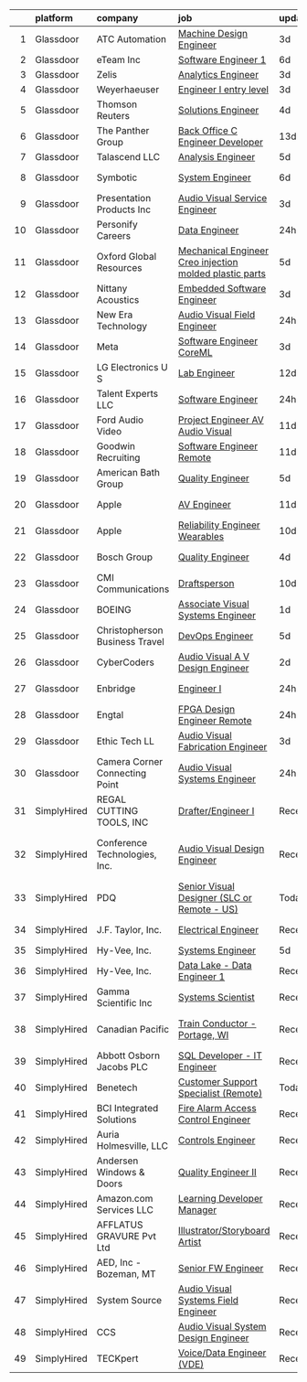 

|    | platform    | company                          | job                                                                                                                                                                                                                                                                                                                                                                                                                                                                                                                                                                                                                                                                                                                                                                                                                                                                                                                                                                                                                                                                                                                                                                                                                                                                                                                                                                                                                                | update_time   | location                    |
|---:|:------------|:---------------------------------|:-----------------------------------------------------------------------------------------------------------------------------------------------------------------------------------------------------------------------------------------------------------------------------------------------------------------------------------------------------------------------------------------------------------------------------------------------------------------------------------------------------------------------------------------------------------------------------------------------------------------------------------------------------------------------------------------------------------------------------------------------------------------------------------------------------------------------------------------------------------------------------------------------------------------------------------------------------------------------------------------------------------------------------------------------------------------------------------------------------------------------------------------------------------------------------------------------------------------------------------------------------------------------------------------------------------------------------------------------------------------------------------------------------------------------------------|:--------------|:----------------------------|
|  1 | Glassdoor   | ATC Automation                   | [Machine Design Engineer](https://www.glassdoor.com/partner/jobListing.htm?pos=108&ao=1110586&s=58&guid=000001825d589ca38667bca95e37a41c&src=GD_JOB_AD&t=SR&vt=w&ea=1&cs=1_32711b7c&cb=1659423465289&jobListingId=1008038413869&cpc=9C938E8DE9AD6C02&jrtk=3-0-1g9elh7bokf0v801-1g9elh7c8jcar800-acea95750f0bcd80--6NYlbfkN0AxTW2I5hFMRs1ppfVaotPbiDcG--VYf6eQeyz1cvYZmvU7ipRBcyqBpcC9rIByUrQ1ZU3FBxa74NBnDeqNgrnhHjqTlbOWnnQhnOxFWK1mlABdtxbcxd1x-rU-B4U-OmAuN_3oSF9ciNM3Opuzid3uiC4b-iP3i7vywiAYvXJpV9z1uhnXVzXLqFzVqWdAUAN-Z_DLDA7AO-02KHP_Wx3jp65ffLFcM8EMlAx7Vmr14Q0BnRrQocT4uvExo_us_H3cJTYZUQJhphUSF4hTaKoOai3XJ5VGKKRos2EMg_Owxxhs48fXvQWHr60vmKC--TWRX4-0sRo8aFTIyrbPd9Hz7M7i4rEN9cOZmJcXvD3EP1aJz_TzNolMSw_cGdC_koMAxlQjndWMg3bFlkdjEfIAFcTemyJJWkahAM8dWz73f_7uAsuPTvxmZ4yVtgDbJdm-wCKEUkjGiixDiZM7QeQGM3IYe6iEF6Js1dEozENM7thUseRT3ONUxCPSu6Z6lDCjbL-sRBJIgg%3D%3D)                                                                                                                                                                                                                                                                                                                                                                                                                                                                                                                                                     | 3d            | Cookeville, TN              |
|  2 | Glassdoor   | eTeam Inc                        | [Software Engineer 1](https://www.glassdoor.com/partner/jobListing.htm?pos=124&ao=1110586&s=58&guid=000001825d589ca38667bca95e37a41c&src=GD_JOB_AD&t=SR&vt=w&ea=1&cs=1_4e121a26&cb=1659423465291&jobListingId=1008031237786&cpc=9908D8D4413DBB8A&jrtk=3-0-1g9elh7bokf0v801-1g9elh7c8jcar800-8df2596233d6beca--6NYlbfkN0BrebvuryEatuNHUHZCAQUz0OnV0ltSPb-mADEOcHGVot9rTrxxekT_0oFh76gfC5l4sulY_Ak1YUyXHSVnAwlLGL5Z9caKpFmweudm2aPq2pZo382RGC5v2xkZV4BoMFwUwgnFrZwdzA8-gBHEzDoVOfYme13_jLsa9zdripC3gyHftRIEqbAUTBFN0GfQbk4TKxewO7DOhyQqoSuNQFASSbFeToSM4Ie7KovsQjHshoAVr8dbjolKh4HE65Cf26vYjhd1JVhi5eKib_zQJJ-nszGHXeBEo28fSqynA2WO269I0_JrEfdozDfLzEIJYLxGI4Yf7WkDzPoLxvvAQeA5UrdktPbAu-ukJom-1SK2h2xGXi6IV6Paidqv341vqRHqX3V0lv3z37HFrr-Z62aktYSNZMN46JRv1riD2VJEwswstwbRbP6whmYxZHyitvKxzidYlC-l0bF-D9dLvwga3rZvWhhfByZWoWaYed8cJ9_YqkHkp54lq6nJoNicWNQ%3D)                                                                                                                                                                                                                                                                                                                                                                                                                                                                                                                                                                       | 6d            | Remote                      |
|  3 | Glassdoor   | Zelis                            | [Analytics Engineer](https://www.glassdoor.com/partner/jobListing.htm?pos=118&ao=1110586&s=58&guid=000001825d589ca38667bca95e37a41c&src=GD_JOB_AD&t=SR&vt=w&ea=1&cs=1_d8bfe012&cb=1659423465290&jobListingId=1008038358228&cpc=9DC6E4D8324653EE&jrtk=3-0-1g9elh7bokf0v801-1g9elh7c8jcar800-8e0a5fe28868b4ee--6NYlbfkN0CMjQd6K-mJQmnXP0NIaacqgU_ZnGMdJ3ZujbgiYs9cqSu2zDF0ee8fmFhqxjq2iY3vnVzd-YujZ8c3exx1kslEDBRNTb87484hJS1V_k1L4Qsat2ED67IGfFJOpVdJGeDcYafe5Q58Vzi8qrp-tMsYumWUryjguX_K-2b96-AgndSYwmvRjSgFASIZgp2AH0Q6KInlWrIXd7yDfUHV07KY-m1N334ZaRsO3cJsFvNMGALLKf90y3F8FkLRZ1hQ_bMR0dYT5oGmowEk7louBo-bb6Fj2Vzw-detrcIbH8W2fRC4RJILxLSLvpNAjF6HjtLM7091DDmubxpJflE5vZpkkzMRgnzEj6sCZ5ETICSTFhetukFBFL7dbjnAW-fVGwqqIxqomKM-JRCBZUu4higIRCf0UF-VdnKucAYAmoWgJXvlhaF84KAvXicrXZlEqOzVE5DrD--hT0ETw-28mhOy1Y8D7Y9WdcpZ6ADSKL2Oq1YXEA99kDP7Q80CoNmRcVs%3D)                                                                                                                                                                                                                                                                                                                                                                                                                                                                                                                                                                        | 3d            | Remote                      |
|  4 | Glassdoor   | Weyerhaeuser                     | [Engineer I  entry level](https://www.glassdoor.com/partner/jobListing.htm?pos=116&ao=1110586&s=58&guid=000001825d589ca38667bca95e37a41c&src=GD_JOB_AD&t=SR&vt=w&cs=1_0aae15ce&cb=1659423465290&jobListingId=1008038356340&cpc=5EFBB0462F9C6B7A&jrtk=3-0-1g9elh7bokf0v801-1g9elh7c8jcar800-b1f824f4172622c5--6NYlbfkN0C_2mlMQ7nWIya_Xy3pEikCToxh9h5VqQh2F6147XJSPS9-xOWwpapyjYJ3rOE4-Iz4eeeEgjS-960BoCyBRORi4Nl_g6hQC-7JswXNjmSnh9YJ_FNbFbIqlDPw0llaNvii93Kvo41Xr6aJURzR2r0kXTdNIZZ0Q3gN7tNgyQCEDUYcWZbht3ppnQr096oh2iF_nY-2wBCZS8DdrJv3BHvoUkrbav4bw7Of2_PGkcaP-l1Dm5FNif3cChZR7J4KLpnHqQXuQBYP7XiS3FdV-h8J6ONMQ_DTiHZvrlqP0p5N2hlN5_rau0_3OiS6yoacYRGTM2NgmkETCBFRjnnBxxhc4_oif5qxvoHSsY5CiWKEbHxsEBJjCHW93YKlK1oBD_IC1WfQAgq9ZQMZfH3EnJT9MnGHoeMxIUVHOPi9i6FOpERrRd4Q23LwpiQc_wMsKxwwRM5LIbPKljIkRt0CTzOu7kqu35Mkw60IxikUWRbUHz6RTOJDSL-nwZAaXym3MCk%3D)                                                                                                                                                                                                                                                                                                                                                                                                                                                                                                                                                                        | 3d            | Dierks, AR                  |
|  5 | Glassdoor   | Thomson Reuters                  | [Solutions Engineer](https://www.glassdoor.com/partner/jobListing.htm?pos=119&ao=1110586&s=58&guid=000001825d589ca38667bca95e37a41c&src=GD_JOB_AD&t=SR&vt=w&cs=1_609022a2&cb=1659423465290&jobListingId=1008035306977&cpc=8795CF9063CD573D&jrtk=3-0-1g9elh7bokf0v801-1g9elh7c8jcar800-b7cecd88536ef67b--6NYlbfkN0CjNG0qDFC9vBxfUJnRpXh8fasJ_-3AjV6caG0C4DoAxAHUoOIq08mxKeEBbR550SqaoT78rmCf7wcZ47xlXp8VkSAeCt4Auqr3wD3tCle5a8nC5y0iYMCjQKlTFPXqq0w5_ImvcB_MsztwLcPUnrb73sAelluixfGMOOG7kv9sA2AFig6EIl2-8fWyyonnl8ocsSg2ESi9Iii0HbVIKTylwQ_4JGKEpQnH5pznjlaRDyTChkbVcE3OJrObuyuwfOwHibF01n_KhYjQDFICcCqJpV5nDfQsRFFB6f54ZlN8yjOKtNzgXq1mkfSB5Y0yyd50_KiyzT3QbNrSw1mPIsdOsn9oO_LDMRKu6f4vViQDHb9z8RuxODxHzIn7fD7MHbcjHg_G2DJ_lZqv1ppJteVYIPLneAnpNx-70OT4M6Qm9-x84AdEMyyLIM9wRMdIT54DBA0HmrJuVLywX1-vp60GZ7Zv9pkfQeyit3spJHKL0GidEIrId8VOw4Sg9LTZrVSG7R-t7G4Gi-_UNKxdUQW-Wksrtizrw4KsxvnorHCAujy1zuYWk8OPP1AN-uC91DRdQAVqbfVPdQe919kEC3IR4nFaU_SBIma0ZC3YA9mDktT6AtQc_mG7Zd4mrMM49tZ5gNIDKq7x-_wPbhbvAVAFY9GjATKrJfElXwn9PsRFHKZ5-iG5YDkrCZ1bwEiLkrscF3DgiIoOMipfTDsP2XAjlVKw_u6gEW-bvqJLHfo_epc9-miS2xtpCCoFk3EznLuH7YOJvwnOeZGv0b6jTnN4tuNxf3ndbVWV2XyD1gNWHKJOEc2LR4KW5st9AB6CDctBNdA_dUj95DzUd9b_PnOUzBp0kMYb1LInBfsuTF1qJk_NAV7dHo4VLbqoeIQHgJd__NHhrxSowUstPycWYzmc9CHV2XbA1feL3A5wCcan1EwvVADZdSVSzUYnBl1ZHK1R9uLL4qeYn-OTOe2GkY8TXubKzdNTTPVUS2N89IYsCfAduavvdlIHbTL7DZisxke3Ole9B1AjUKg99iwySzZHZU9x16E4JPY%3D)             | 4d            | Ann Arbor, MI               |
|  6 | Glassdoor   | The Panther Group                | [Back Office C  Engineer Developer](https://www.glassdoor.com/partner/jobListing.htm?pos=126&ao=1110586&s=58&guid=000001825d589ca38667bca95e37a41c&src=GD_JOB_AD&t=SR&vt=w&ea=1&cs=1_4ec4ceb1&cb=1659423465291&jobListingId=1008015090321&cpc=7F6F94E2229B3AB5&jrtk=3-0-1g9elh7bokf0v801-1g9elh7c8jcar800-75dca7eecef37932--6NYlbfkN0CNPMheye81CzYnvunZY7yovNfSZKsgaMjzK-BTgXufI2fDZqb14OtID8EITmQy8dP3HOEULJy63LCJEYLcPbi4Ere_BR26pCPfjKklFrvnewIiik7y_npH6Z7Ui6IjV6lUQF0UnSAY97eTNp--Kc5FlMy9ZRCWD3Cv2R5e4pCLOLQkQpCxWJfYPV-pvotqoiVzs30_1JzxGd46vriWqFQwxpJCRWrdDOsZqeZA8OO2G8WQFzOYyTDmsX-I9uzHsczDIAD7tsvmMKJXRBYhcJI405Fe_czSOqvReDxslPioX6YI2OJeUV5kZDg54MsoBSww1eHtFIETIRMQTR2aEEh35zhOTjbEu7deohO5G8hwAlEIMVTuG-GbjvnsdBjRgdI5VihIkDgXlihXFAhgmVVCbBR4KwDLERj0D7w5ks704HUzYXrDtFajzWfW9EnmI7opJD36qwAAWbYQ-os9kkldCe0u8FEnoeCq2AAm8P7yitdkYmWMnVkIfU1B9rwQa1QIK3FISKBDblnME8jbzKX-)                                                                                                                                                                                                                                                                                                                                                                                                                                                                                                                                       | 13d           | Florham Park, NJ            |
|  7 | Glassdoor   | Talascend LLC                    | [Analysis Engineer](https://www.glassdoor.com/partner/jobListing.htm?pos=127&ao=1110586&s=58&guid=000001825d589ca38667bca95e37a41c&src=GD_JOB_AD&t=SR&vt=w&cs=1_5f3922f9&cb=1659423465291&jobListingId=1008032857164&cpc=BAEB662971763A76&jrtk=3-0-1g9elh7bokf0v801-1g9elh7c8jcar800-972789585ca36e32--6NYlbfkN0A-3IYaeEhfDCYezwuNiSoEZhCKQ47a3B5wpd5gd9dwuflAjOs3iev0mYUVRxAkCL12rMOEQh6jpdcut1s1E0xc7O9lRfsGrsMX2tccDdd2Rk_ke_w5F8z06pOwKu_cE2_9AWzBGE2-BeNnYMnuXBFS-tTfzfePFxVPNwur0CO6KLnTKcC3auYvF13xzAG_1jftKdBM1NHawB8bKjQ2OnENo5J5ICTl8009SFPz3wBuO4r8uQQkoPfePRICDbhvOlx-TpAbtgeaeShR1gnCMxPNkYk6e3cSpk31pzhUeITbw98oDFvwnwjZCkM1XuNLFrPapKbElH1O94TYLyorBjruQSkD_t_92t_57jS11luCSF3gA5WcsvdGSOxqAZNUHrxVplihXNa4RZRWuLl6ZdEMFKYkkaWHXgYeM-lv5FFvoiGzTtDkIUgVbh4ZvWASqbujRpQbz9NHLg9OLfomi6eKCxBdHfKzZslA2IA5gC9No5TFSZaWjpodC0Kant2gKGgS6OCri9uESPuhcsQfGkQarL4X7M9n777TBQZJWI5bt0jo0y_fb22kR3BC4p9k-j0rkvOMIx_8NsPFWsc_fPthk9Ux9XTmieHshFxrWgLS3EnQMa4xjq82)                                                                                                                                                                                                                                                                                                                                                                                                                                                            | 5d            | Tempe, AZ                   |
|  8 | Glassdoor   | Symbotic                         | [System Engineer](https://www.glassdoor.com/partner/jobListing.htm?pos=102&ao=1110586&s=58&guid=000001825d589ca38667bca95e37a41c&src=GD_JOB_AD&t=SR&vt=w&ea=1&cs=1_1a1acda1&cb=1659423465288&jobListingId=1008030701336&cpc=B6E9EE473EF69035&jrtk=3-0-1g9elh7bokf0v801-1g9elh7c8jcar800-a8f1298e805497cf--6NYlbfkN0Aizm5QAxEFSe_9j0OHMQ4_AEOV7_KoSa2HKhHLb1NxDnB5vC59ht1KJvRzyD779bseIZcHX5qtp89RhXkiPLUP_FNKVuOaEBaeTOTf3-hQ6jS5TyaVxcp9FkGbKFpRMYyosA1SMDlbUN2SWtcylSPp3vZLsdbspHiaHZSYqTpqFt0kj2yzYAJ5YeZbw2IpDTwIIbIL64CZABQ0DUshh7Kr5r_R2bfIBXGQ1XwqU150NaqVwB6Fg-1RZNvpb-Ro5D1CIux8mNQG6OQTYlc8BG6Bc_ACW31xYbKjWqxHNja1qzcMfvX4pSjOFuVaFkZ3weDLrBp-MGAsSCtZOZp5biCFWFy5jEFIH3_46ngshbttucvOBW4z2ZOSkbcmqCvSJz1yAcCnfOROSIE-9prbvHLNHETomrOoPnvv2RKN6qsrwQaq2WkFjDq9aYYy2vKkJghUwvdnCGVg7jyyF0ARTK8QvFbhz7lLPxQ0zzczMkin-odhRV_EXn-CxvwNTt4GGRsXBJIO0ffMvemjWZwKikco)                                                                                                                                                                                                                                                                                                                                                                                                                                                                                                                                                         | 6d            | Douglas, GA                 |
|  9 | Glassdoor   | Presentation Products Inc        | [Audio Visual Service Engineer](https://www.glassdoor.com/partner/jobListing.htm?pos=101&ao=1110586&s=58&guid=000001825d589ca38667bca95e37a41c&src=GD_JOB_AD&t=SR&vt=w&ea=1&cs=1_67706129&cb=1659423465288&jobListingId=1008037742205&cpc=B576E40E3A51D23B&jrtk=3-0-1g9elh7bokf0v801-1g9elh7c8jcar800-7483a12ff3147225--6NYlbfkN0DukAwDndutArnS8OT3znlJ-TW2KpK_7rZjO0LfXc6UVBiO-8LSPHd9T5AQHH9FBC2Hia1M5AsGow7jNLPnixP_RiNXVt6lO1Ar-Vc-Whbz88lhJNklJkN-esYUaDKE3tk-hiefOhTUb5OdSkIsdlVRxD0jRmZeh12SCboATi7un9Q5PaXPWBAtbi8RLo2m_6TIPGObHEmLO6EePhTlBKanegEJD-8SgaspHU4xzuEixKCPIYu4DGz_ch4OqWnCqfC9c-S1Z3f3SalCkJ1wV1yKIRBisYO0wSIEkn9ADyO8xXlb_kJTkk-4o0GukRDqEryFsqKz7d3w__x2SUAne59iL2XbAfqAFnGBsEKAuhO6KenAgVzvc5anjEJ54T_zN9lwGp27HkFFz9INd7rIEtpwpBAdCy5Jc6P5HoU9gIYV0dsiJxtHbkADHBidiWsydaLvxAm15IePgFdm037l1Rcs4592TMrUtM-ieRqWbV_pajYFrHA2pqEB9MYIUJVzM6g423w9WQ7jtb-r6w_B_Fht)                                                                                                                                                                                                                                                                                                                                                                                                                                                                                                                                           | 3d            | Los Angeles, CA             |
| 10 | Glassdoor   | Personify Careers                | [Data Engineer](https://www.glassdoor.com/partner/jobListing.htm?pos=109&ao=1110586&s=58&guid=000001825d589ca38667bca95e37a41c&src=GD_JOB_AD&t=SR&vt=w&ea=1&cs=1_f8801b69&cb=1659423465289&jobListingId=1008045530805&cpc=C5F9C09AE97B3D2F&jrtk=3-0-1g9elh7bokf0v801-1g9elh7c8jcar800-4fa5ac353a609cee--6NYlbfkN0BSlfmFgzH5CDRXzL_Y7veTNeTfidl9rwB8-46WmxV7BmyEA40_xUX5bS0EFZ47ce7imW6ous9VvdW-ZqeWS_DLE3gISNk0HTYKXcVSdVe72H-syq6JhS_mR_X0GzbSFMFRU_S_cHoztiLIWT3OH4LSf-doXevPjysaz6Y0ZFeOPsEsXCoItv0uLOjreP6AxfvtMQ6txSHstM3Pn_XmQ4s-nSIhayFpkSYz5kw1CrspSM_QSlYLFdnFIYBhgAcbgfLKIQVCIHUPwYsKNbRoOSCsg-Vu2AleY08mvF6LaSS1_AFfFgGdM4gLcHuNNastnfRHMrzGPKtcLArBtjBSb92XGeD2seUiP3olcx1SftbHGHTT3kWfL0qauTNuEtdhKvbf043757JHNjgViUMIY_9V1-0MnDepQcog6uv8kXQ4rp8ik6GyRRdXyJMz-VmYoQx20xblaxZztMh7FE1Qv3hjNtnxax_DGbhj_zeL6Mv5wOuYrNBU-D6I9J2SSvxgTcFtgnRi8m3JjA%3D%3D)                                                                                                                                                                                                                                                                                                                                                                                                                                                                                                                                                               | 24h           | Raleigh, NC                 |
| 11 | Glassdoor   | Oxford Global Resources          | [Mechanical Engineer  Creo injection molded plastic parts ](https://www.glassdoor.com/partner/jobListing.htm?pos=125&ao=1110586&s=58&guid=000001825d589ca38667bca95e37a41c&src=GD_JOB_AD&t=SR&vt=w&ea=1&cs=1_dd4c3ede&cb=1659423465291&jobListingId=1008034187315&cpc=6FC5BA77C9A4CD78&jrtk=3-0-1g9elh7bokf0v801-1g9elh7c8jcar800-9d0a3031e4f6f0ee--6NYlbfkN0D38dVY1HiwVlRJ2sgHwoll4iKvb8KzfDOOcqRKKsqQYBdEVI9w2agCyPdJw2s4TQpdK-GNls6ci2SGlRndi3we8tOnvOoZTakIxS627hoBgBBFMTtMIqtABb4--CGnO0lNyJlFWimdCJUF56Ouvgmzgv7VTsxYMLVdT2hT9sW7e_dhrNDzItEfLjx5ZgWxI6D5GQ9kLisLWcRoJABl4jNQmEzSmbtWQJs5CxZBVvkzHaN04zx4atrsYJuWSU8iX77dlgTqC1Q9DDbQAyjGEebxprkKQN4-3T0v3At8twh3BfdciB719_JyLC21UQKHMqcPgCdpFyP7VXY6VoiS9MonsME3hy9GvIH_B3OYXW-q9iXZIrzlAjiOVvMOFcT4gHXlBABQsxaYJNn6zKHwirvFHL8BlmGyXVB_iIJjN4quvNrPvSlVJwYA7kXHZqlsVaKhO1AOwx5N9dj0iTy-ujwssBw9idUz4hngsCbLTUlUs7UBEH_6i-L1acKNY-hu7wsJMJ41whsGhqrU3Kh2Ykj-qkDc9j6EGtAWHfRmc0neRYHpDvaiQ46i)                                                                                                                                                                                                                                                                                                                                                                                                                                                                               | 5d            | Remote                      |
| 12 | Glassdoor   | Nittany Acoustics                | [Embedded Software Engineer](https://www.glassdoor.com/partner/jobListing.htm?pos=107&ao=1110586&s=58&guid=000001825d589ca38667bca95e37a41c&src=GD_JOB_AD&t=SR&vt=w&ea=1&cs=1_7b88ab35&cb=1659423465289&jobListingId=1008038298146&cpc=9FE5D8D7282D4400&jrtk=3-0-1g9elh7bokf0v801-1g9elh7c8jcar800-0ea1849893469c83--6NYlbfkN0DfhRLDY5E7BVY3xhBTAobuSaZ3WR2SqAJ-w4NHeQGDZxuTLtiUsxSy8QBXJ2H4pCbw38-bo7P_bVKAwnqdF-Sn4qZ2uCo5pvG_GM1PTL_Bq58rSSAKQ192D_2f5Ej86OhFOm13DGp2Wk2WB5ggup-37_Sqc6LRpevodul_IJcceisAhrDJtv5G_26PII0NW5z0LtTeA9ugFsB6rQcPjmbF3N-CdKj7z6hvUon1lenzD4DWzh7wv0iMI9SgDxC0JDtzGzKwcsNKsqyzDjsCwyfUNQGQ8aLK9Uf1ZpU5c5m50aKuTCw-Kl3xPmOYJbgncXEkc6qgnKndkO8x8w-tLIRAiyi7QM5-Li0D8mCnefEJW0F6Q4StwuK33k8AdtPOF5e1QlkS3emhAxFlp3_xtfl9CT4TMZNWHVJ91CEdHpafy2wzJDb6bX8VS8F65Q9SPhe-aoBBVI8tDkrx8tbZU5lXUF8pL3m1qF8D4S9Jt7f4bu6VaMddHajuKQOfBRJn1l1iasL5CO8D9A%3D%3D)                                                                                                                                                                                                                                                                                                                                                                                                                                                                                                                                                  | 3d            | Remote                      |
| 13 | Glassdoor   | New Era Technology               | [Audio Visual Field Engineer](https://www.glassdoor.com/partner/jobListing.htm?pos=114&ao=1110586&s=58&guid=000001825d589ca38667bca95e37a41c&src=GD_JOB_AD&t=SR&vt=w&cs=1_f97ba73d&cb=1659423465290&jobListingId=1008044896308&cpc=9908D8D4413DBB8A&jrtk=3-0-1g9elh7bokf0v801-1g9elh7c8jcar800-dc8525add9329ea6--6NYlbfkN0AfJG_xRG53mg9dqGX-4VxTWJDceace7w4jwCqXHg4RLhP8YKpBAAOY2lKQH1t5-vDLx8MXpMpi49xyuPZ5I-WtHSwYbwjd-P-iFMx1cjtMaUOIVtq2plc-Pl0jDTDE_AFj2842Bu1kUDEXJg5Pqk0heSVOAncJsMB_4ExtPFhCj11CMJdBixeb7VCQfeo6twy9l5OcbQn60to5GXOlcnuXjSVhZvgub-i7S7pwSnyi8l20Qk__o1-ylUk_mV-vezEs1J7B0zEoLmsiC3mrUDyrNMBI9zXJ_N-k6vEq1GpDwKH1f2DkiOS1updV8NtPWCRxAPUN_JXRAWfpyiHom9y9a9VnUjupZsnN0JM-IOzy77mImlKpj9VK4ajB63B3kHqg22E94FPsl7hil-RbZLkBfj3oqbXKKLUVIceEhCp8tTC6xK3T33ysJ1ib3AJESKi91gZnCyEOXZDlTsBPVY4u5RG7ExbqLqY%3D)                                                                                                                                                                                                                                                                                                                                                                                                                                                                                                                                                                                                    | 24h           | Minnetonka, MN              |
| 14 | Glassdoor   | Meta                             | [Software Engineer  CoreML](https://www.glassdoor.com/partner/jobListing.htm?pos=117&ao=1110586&s=58&guid=000001825d589ca38667bca95e37a41c&src=GD_JOB_AD&t=SR&vt=w&cs=1_d5fca15a&cb=1659423465290&jobListingId=1008039164284&cpc=56C4EA4A1A191A49&jrtk=3-0-1g9elh7bokf0v801-1g9elh7c8jcar800-bea9b8bf994b550e--6NYlbfkN0DYl4UJW4r1Vl7FEn6T9F-rD9lpC-0oMJVSiWjK_MGUd8e8cHXcpv6KPyjLHZEfqkXYFOyIxc01MG7vB8lvkvTeC1GGARjl2XjlMe690DUslysY7GV-R0M6CE6NC3EfHOwwtp86HgFrSNF0FsFtWItdK4lEb5jeArsnTJVP1uaqz_yHpxTQdEroMkVZ7G7N9EG0YHNYKipQwKhnaJ0mfS-F-Qmn4SXQvSD6TEGiPKtVY6tUZ1XjRiiuI9rwPnXsJUYEblfRfjjxz_77Pj_7OKflrqEK1lJWededuh2Hx4sztjENnS-yrfKd5flQVYyCSeNHRw0byO-qrBtV_WwtSoV5AoR7yxfwp5djdP_DQxhQC6Ipq7dQKvRE_K6deKTUeCRW3vOHD3NXtxgSo3NK9evx-FJ_0up0un0uqX-vhPqFaaIU-Dsee0IDfbH0kp3GG24TqunMW2IZYisKYBbW7WSj3S8irNsCoh2v2PeREMiUd_SUiF2bXMqV4nSMjBB_7YSk40-KTua4iM94-IAUab5DGfn8NOAcalp8_LtlqaA6kknKtSWqLHQ41EnKJAQdX8_6J-MbDNdrJaIeJhaBITNFaO1yk2ZLi5aGAmx7TGv4RQn-g5rmnAGn1oSACmyL-K9LVheqbYqCFUEOJXNn5ViQmmp77kTWItEeIn-djxf8pY71qREDGkxPb4KoZvE3LJcBa2x6fF86kS5A-irV1y41pr8GvEXw4RZ-j4r6w3ht-5klSNxPcerVi9M_I3jiknT5H6JH9NahvtpTTLg8Y0Ht7hZM8_oDCw0ZtVlOF_156mUDzofB5qwfF5Hgm9goaz9aaflP_-PDi7E0UYvZumSUnc52g6EkkzvvkFj-HS9UwDZ6Z3wOnHRR6jLzbtjgEKyQiV_NlZKfw5KP4LMeQDORn0OYo0xElv_DX4DyjCUMVCYvsbOLCDcqxtaZEPdfE4-hjbn_UQV9-b6_7DV1XOKlNA5sbZXNORmO2P78NRx2rYTflnnjKXdef47bR_V5GtWq-HE8-s9YcNUy9DLX7RGvaZDoxEPcxOI%3D)      | 3d            | Menlo Park, CA              |
| 15 | Glassdoor   | LG Electronics U S               | [Lab Engineer](https://www.glassdoor.com/partner/jobListing.htm?pos=120&ao=1110586&s=58&guid=000001825d589ca38667bca95e37a41c&src=GD_JOB_AD&t=SR&vt=w&cs=1_37f203ed&cb=1659423465290&jobListingId=1008018437881&cpc=444700D72F2ECBCE&jrtk=3-0-1g9elh7bokf0v801-1g9elh7c8jcar800-f05c6034d488f3e1--6NYlbfkN0A9atWhvSYGDXYsuIFniFeMUfyhfiKb1gamun_MyY1nlold7GTuQPjQR8xaSdlZCsMTKYxyGl0568YS7VZV53z5rymjnR0aiimeXNYdeSEfihTWA9E5m5sLzT_K4vvAWprb5MTMghWGYrTnTS8Sy8o4E0Fs2EPyATbfiZ7CQzKJVvxZ67JJZdD2jlTjMvxxmkar32ozrtNQQt5OHN6v1z3iCWylUaUuaLI_h9ptfcTq_IJwkevj5fwiL38IheWwAgElsNQxKjtVChvslKyIGkNA054PXWGpdqPYbX9-Rtz_jTUQxHuOvHM2zC4TpZBe7QpeSgR7Z3KImkeMd9gfG57-D0EPZxvTVOgfbex0AFPIb9UvIpzZRj3nBjxY1Sp_Hnda-bO6uEGPn41Ro-6qJwtGI_3yFjSVOmMQp6omNPysnMghfx-rADAYX7A4HEkK3Xq8GBFdCpMLZI5_OOcy1F2kC9kdFg_34tFuiT-T_dTC2huZJUNQsOobgs2RTLhpnl9zm0ZD2jU273-Gi7OhBqwNqX_9KiAXqjxg-NLg0cFY5mrZHNS15XdTJrLJf93sB_y9i7yiG7I3KZfFAJqbxI1dyPs5fndu4qc%3D)                                                                                                                                                                                                                                                                                                                                                                                                                                                                                   | 12d           | Buffalo Grove, IL           |
| 16 | Glassdoor   | Talent Experts LLC               | [Software Engineer](https://www.glassdoor.com/partner/jobListing.htm?pos=105&ao=1110586&s=58&guid=000001825d589ca38667bca95e37a41c&src=GD_JOB_AD&t=SR&vt=w&ea=1&cs=1_4bbf8de1&cb=1659423465288&jobListingId=1008044641968&cpc=8B69257BFB62E45C&jrtk=3-0-1g9elh7bokf0v801-1g9elh7c8jcar800-7922634de295a326--6NYlbfkN0APToHrk7ILONyRglvlT3LJMO76dZGJsKlG8WQjsY8Cq_fIoXfAQDEwcU5uqe8AyUzhwyPLaCFilzybX9ZjyLxKSg12tu5Z2hkv4OySm3cLWPDpAtJU7aPjFD1X2jwdru7QsP9XtF8VEMzVt3eTzMBXut7OQKwy1QH_YfadpVvs-Rfi65JlcWD_ExGCYURqN4OTGsyVJC-i9GB8OaJ_CMxE5I8nVbZ_SXxtETT1cKQ1WEJ-s8Cipso0DMQh3DbuIxRqEoxLcmeG8QbUxzJCv-hmiMxs_tkR9bdEnfFmUkwJxzURX1I_vY74FRmq8TE0wVeYLbQ45Ax0_z_qwrJSFrHrxSTdbn3ucopQJew6npqO2RZpKA2z-kEgg4AojMPONcGxjft33q1YhNM4i8e7pFYgJ5cH9Uk43TnigvbQlk7Fq9txZQc9mnj13QTpr5goEXHBcquVAn_NreKjgz7zWf4V4ce-gTLopy8GPx-6t7ni4Z9McF3btNDObQwi1N0Sbz_B1mk0i8S-lQ%3D%3D)                                                                                                                                                                                                                                                                                                                                                                                                                                                                                                                                                           | 24h           | San Diego, CA               |
| 17 | Glassdoor   | Ford Audio Video                 | [Project Engineer  AV Audio Visual](https://www.glassdoor.com/partner/jobListing.htm?pos=121&ao=1110586&s=58&guid=000001825d589ca38667bca95e37a41c&src=GD_JOB_AD&t=SR&vt=w&ea=1&cs=1_28ad8dae&cb=1659423465291&jobListingId=1008020393763&cpc=AC285F3A3ECA6BB0&jrtk=3-0-1g9elh7bokf0v801-1g9elh7c8jcar800-3befba0c32874e0f--6NYlbfkN0D5Qh5ztHRJazBopTDU4c15ovZ4yuEHLDrRszDAd4mXZRsr2aoL_6kyvfTn-LJU51q0COSBMkdDsuTvidwjGuEMus9hoEoSnmZnaBjGeB28ZDtMHOS7clVF7wtND8ogRThUY9UeYLH8Y0nRAiEcv9MtAABtI2QEqdvTxK0yzW65aljH40JhKvF2-xgwMLCuqGureGXrrAJ1JgLosFD8jiCTxBAp0Vp0pnLzyA2Qcg04jSVLk0Bh01_HKxEvnj0TTG1Ox1lIShIDVsoGLyMycQkvjpk4L5NxRJj_RjQkjGfxeYuhGWicZCCtHJIqLfgU0jmgEsY4US46X08HbkxSKhCsvlqDePEGx58MNPtdkPnX1DtUqIyXZTykOHatDv4OmvwHvShDYYNgHZKOq0fgXHUjw7GhwvvJa2d6jkxY04K3mBuGUqDDcMmlkZFKCp3Fq3FLHx4yeWkJYxEsFXwSjV5vyoaQu4RijrqlZoP3ghY8qRE93mva7FhzVq8qOGjhi3wbFWYWTA5NvA%3D%3D)                                                                                                                                                                                                                                                                                                                                                                                                                                                                                                                                           | 11d           | Houston, TX                 |
| 18 | Glassdoor   | Goodwin Recruiting               | [Software Engineer  Remote ](https://www.glassdoor.com/partner/jobListing.htm?pos=129&ao=1110586&s=58&guid=000001825d589ca38667bca95e37a41c&src=GD_JOB_AD&t=SR&vt=w&ea=1&cs=1_bfb7b873&cb=1659423465291&jobListingId=1008020800541&cpc=56C4EA4A1A191A49&jrtk=3-0-1g9elh7bokf0v801-1g9elh7c8jcar800-d40d1bec7852cf1e--6NYlbfkN0CxjMr8UpMCA6oxnxQ4uxcX4bQnO6D1al2wmyIZZS5KU-tvIHWzS-95XUksm1Da5ipbpbL43qWzdAttjM7SCH59QZFm8HepVnSQXkxYffBY9nxWYXsSle5gVZub7zZdBFY497Cooha27MgUFU_qe46_4gcQ8q--TQ-I1bFHEkZC462Aqs9kuTgFqV_D9lTOP9d3aMR-hkfOeWPSe4Gke75jjjI3xYK6IkPgXltMBFV7z5tZwYlTs7LIVcbDsoDQBQE89TXyedcVer-lfFhyYr9mS_-ivSjpoh4ZW5zUl8BZkg2NI6zA8qqiHUN6bVb2hobjstYKHLpslJgEjzvSMf6_iGs05YkS1K3Bg_vwuytqr-NODGhE6z9lH92j_LiCnc0joUrTNydsIN--qD8-acuHG892tJLdNLp4Fe7UAqWe_T_f9VGViU6kFTvt5ZeLy3L3hnwaf0rbPA7FaujqaxyiQQg4_KJ1NqEP4qFLW2GB36Nc1WDM5vBzhLZu22KiPEzNtrCKXxKhvOBrssrk_Kgk16QNqQEKfnvBJkN7eKqT8A%3D%3D)                                                                                                                                                                                                                                                                                                                                                                                                                                                                                                                  | 11d           | San Jose, CA                |
| 19 | Glassdoor   | American Bath Group              | [Quality Engineer](https://www.glassdoor.com/partner/jobListing.htm?pos=106&ao=1110586&s=58&guid=000001825d589ca38667bca95e37a41c&src=GD_JOB_AD&t=SR&vt=w&ea=1&cs=1_d9f42add&cb=1659423465288&jobListingId=1008033882742&cpc=41F4513DE90102B9&jrtk=3-0-1g9elh7bokf0v801-1g9elh7c8jcar800-ab7fb1090adc710b--6NYlbfkN0CkbaOw0anWlrz33qEVwAB-rAo-3kCqlTQGEztJ9XSsgmwSEnEZ_bxGm5s5hpBRS0wKXxjxw3O0vgPMFTY2tnpLJa9GP0_4f-balqYtqucn8mC6aiVLWSJ8gsarTCtTzaf3uogaopyLWLJwL2m5-LamWTH_Vt7SqaTE0JhjnednCsJ5n2HjG513Ig17-5VjbDKjKGSNu-mNb-qg-_bq0oJE40i0kvSZ8zvWEJpq67wWgUzPck8IEr8ilRJeuPNicPIwogXjkdvVSTj-TaqXO8ppQAFCwxF2XJdCXlclsYHuh5tAJ9JihgWBOY1OAJyITC3GmS4BLkFhlxgMb6ZzQtz93pS5ocUyQ5SgrlhEXK1S6x_CzjpfZIkj3twTkTFU1Ll-h4rE0A_hl-Hq66rU4bF63HeI0lT-iGRsIdwSaZo1Gz5dKdFkjxM6L9w3fsryQLQECWtN8c5Hfc6RSJmjCR_JEg-iimxxy56deV2qWahrm-I2NIyb_U4mAO3trbibGAtTx4036mQu3uvTC-ezWU8x)                                                                                                                                                                                                                                                                                                                                                                                                                                                                                                                                                        | 5d            | Savannah, TN                |
| 20 | Glassdoor   | Apple                            | [AV Engineer](https://www.glassdoor.com/partner/jobListing.htm?pos=115&ao=1110586&s=58&guid=000001825d589ca38667bca95e37a41c&src=GD_JOB_AD&t=SR&vt=w&cs=1_55e90d5d&cb=1659423465290&jobListingId=1008019302500&cpc=8795CF9063CD573D&jrtk=3-0-1g9elh7bokf0v801-1g9elh7c8jcar800-3536138c47a3af45--6NYlbfkN0BvKrLyj5gPmtZO9T8euul8TCxuuKNOtzRJOomxnwSEodTz2Bc-sPZlFpP0h5lDivqxI-fK3-TlM2d2NxbYzXrISUOO51adM8tR7S16T4-o6xp5C69GDmo1jQK3XTAHIECzea6A9N-63PN2l8ezoGldBBcClgVny3GMqf-J4g_eFVSJiMQGu1hJ7I6utPyDxKr6FkeNoQaeiYMJJ5qBXtUKsoayyHhdi82zrMG0k07gSTuN7rPRAeWO2dGYOOALyPyOpCfep8lTDkvAT_0OrbNFBh0vmAUqUwxhqpfpxsKmLItOGENzcFFlvJZWdqCexdDRHNyNz8pppHznVI47AnRjw5Xjccd2byVu_giItbrkuQuxF9ffLsu1YSZDqX1wBuBXMlbz1HG_00j3X7OELnvYmqTHINWS5on91eIyETeGYVoXfOAAp_MoElZX2RCqw1Y2TvAJ1dyO8I1Vt2qE1VliO-kBrVeaItr_2DSSnnk-fOQfZduuv5CMXAoaW6JcbAEtg9CatAn0Mf3zx4UwdyBSk9jpOymQQ3k4zOYAqejwfxdknoWs-z_DiU8O3dG27DMQ04kmn75E-24Vd6g5uXOG9SxYUHOJvknCSI_0lnWmK4W_QLT6oiOXYFgNoIsAAJYbA2u6d3G0_7eDdG-OQRBPnlOOrNkOYf8ZPatE4ZSE7zu1K9akfw9tRiR89hQkoW_SdUL1wCD1x0J4w76qiyMOWHW75OBrlw8EJpQHS9YNvppav0KKYKtC0NqHBJEXk1iVqXKmRbCImM-zew1vsehYLx1Y6iZE6rIi16GM4cmjGqLf5dfpnWEPJJZXm20lmu1X2AOwQC0a45qgmwrsRuHdiDTOKAl6uR8ePVxzGsnjL8pcAz1yWgxwrAtDHGNKx2_HuoD25ai1emEIH_aPrkOtdflgwmkz5EsJhHTyqA8yUeHqGuhGbQwY)                                                                                                                                  | 11d           | New York, NY                |
| 21 | Glassdoor   | Apple                            | [Reliability Engineer   Wearables](https://www.glassdoor.com/partner/jobListing.htm?pos=123&ao=1110586&s=58&guid=000001825d589ca38667bca95e37a41c&src=GD_JOB_AD&t=SR&vt=w&cs=1_d984a24f&cb=1659423465291&jobListingId=1008023223078&cpc=C4A69CCDBB3B9599&jrtk=3-0-1g9elh7bokf0v801-1g9elh7c8jcar800-d9133086c3b82416--6NYlbfkN0BvKrLyj5gPmtZO9T8euul8TCxuuKNOtzRJOomxnwSEodTz2Bc-sPZl8WPllYOnI2hDr1r9Y_kXzj5AGAHlGlwJ2nRWPzZ1Ot2P2jEwZ3DwfcR9p1rNrkanWOTU0XkyEyyiZ1kxJyurf-FjzbkiqMPfZ4DqmL0lxFfGmrcHGDgQkR725x3MRHcFJ2tDf40n-IRSsZ_Q4nvAEgh9kyFmSNRSBqGoycRxCC0lkXqu27nYODnkkBMggbo0P31RMPXj1uyblljZ3FWqcX-lUV87hz09FZHhJn8WmFrR46p9cHBgSu1H-f-k5lywYhrYCEvrXSHLunX4C2LxAAZRQUCqR8TonGq4CcsGXHJB9HG__UF_-5yyzEiOVx2NLmlLpR_XmgADBiCsnBaNCwsZ4p5XqnnwqGh8KmVlq5YPFHlokxax3VlNzN2J_L2rWCC3qS034LxLU7FAvoFGnLU2_efdMEvU6x2t6nLrlvyh8yA0x0WHc-WkMbe-sHeFqpeFVl9qf_aaPUhjSTQy0rfU14Y7OYnlqgR8H0ny2d44ZjRe5DuUKRpXkdH__k8WZvrY_fBLkNuW9T6MMmlnY86EFuLVwi6-OnfAEOks-uFiWyAC4gN3QWSqa2klaqbKb_sK_l9yxwI2tOuzXIEGzY9MSBO8g9aj_-osLAr8Xm7-T_Xd0g5yx64fZAXfJPeOAsNgeWEe9KpJYfRZYEKXcxKjCaV1qFbQ8h_xjgktKnxV9r9h_sB4YvizM7EKa9HYSFoXHM7LKptERw_hSAKgmIlohLRl9KG_c6SHWW7hoUt3wityX-5tj6RqvU-g2VVr79BtNQORD_t9NPwtMtxX7IBER1fc3ifp7SpisRf_52fkbCGYVC8fqz5Qq1Pjn0M2xrHvdBr581i4qGwHOhi6PGP1hKrpfP8-2ZZ6ZHlP_3-hhNAXWX9sxjggFb9Z7MXMcicSFDlUk5Y%3D)                                                                                               | 10d           | San Diego, CA               |
| 22 | Glassdoor   | Bosch Group                      | [Quality Engineer](https://www.glassdoor.com/partner/jobListing.htm?pos=122&ao=1110586&s=58&guid=000001825d589ca38667bca95e37a41c&src=GD_JOB_AD&t=SR&vt=w&cs=1_35376c01&cb=1659423465291&jobListingId=1008035469573&cpc=1CBFC3E34E2A31FF&jrtk=3-0-1g9elh7bokf0v801-1g9elh7c8jcar800-9a8d2e038bddd882--6NYlbfkN0C6GWNaujYxALY5cE2_tEHrxFJ_nxpjx3wh1ke1yD6QSF_gWAnu0BYVQQNAylzGx8mRgT2u-768S8V_DrnF16_GTjbSEo-oZQ4TWvmZzAk3o7x67wN0xUaZKgjVI4hY9NgGgmGwL537XgLQtP_g10dVwINdtH7YYSgDMav6WEitAFregx4y99c0IgisjqzOGCjqSdYKbpIhH0V2NMBKoUGuMwn0zc5I8YuV7VCm1dXfc2wF8YXvpvnjsMTX7GleTQaywNP9yHLqyVHylIyAfXo3rjTlw_589emO5A1_RouZsSI0hfeyaEzu262nDiyFFwAkp-9bvq1ndetJvX6JvCqdUHu4QPzQ7IfrQHU4NKqQxOYAtX-kcRIMprvtckLQZDolyGx5B45I7KVlkunf9q6D8Ia4NsvsvHrdzhbwLBTu_VHg5pqrySEGRAVirgL5yxYfLK8a-NyiN61ewx2olbXbk5RU2PJW7kGF8B4grrajF5g8Yqx0kwL6M40eMQz0AyFI2YvREvuqpbr8ih8jupz8YCOcxezuUZhDmC9mDJojwnOMWLSOeuTZCfFDr5UyboldNb1tyK4DtOQLLMv6ylE4RnPT2MdcMZENV-38QfXgTy5Y56Pgy7KRKeHMy6zEdfzS-UlrMPxGRgDnYV4Y-NdbMDWNd75zafggpniNkef3mC3F_RxEMePc7KVFSJVvOili77rC1UXTRNuPRje--EL1PtdbEyHi0fRi690Zy2dvLIwGW9oU4LGQRFA704GS_9psPDpdKsw0bDwKyOK7tF4JCV5ez4bV9SKyYahUtheFNnAYaMQWWlVsiJ4B-CnNsfy4aVIwb3mICWL6XbRr2Z2derZfD2BzFgnOLzvyoBSz7S05EJRn6OzQ-w-W_PZ6zAYvEWRI5vZuUkKtS3SFf7U-OmH3L5vF6ySOQO_VhMDoSF76m7x4yYn2npXXadsatjkOPmTKuyMXa12kXhIkPJdDGEALke3BmXpADydehAwc0tEu2hXqAO0moWtHTrMT1a6jFVpohXYKbfxbAYU59rkEYJ9Gsl7x1FfFYb_FVKO9BQ%3D%3D) | 4d            | Charleston, SC              |
| 23 | Glassdoor   | CMI Communications               | [Draftsperson](https://www.glassdoor.com/partner/jobListing.htm?pos=113&ao=1110586&s=58&guid=000001825d589ca38667bca95e37a41c&src=GD_JOB_AD&t=SR&vt=w&ea=1&cs=1_7d9c1879&cb=1659423465290&jobListingId=1008023301099&cpc=82B3195DA92CAF92&jrtk=3-0-1g9elh7bokf0v801-1g9elh7c8jcar800-feac7be5843a0efc--6NYlbfkN0CZeSs-NOwWaNsXusU22M8sQMZzrK1Petyc67uvM7KagMKoIOMeEyQAvXi1rpPdfhl8dtDoLvjHaAvWatZz8yfKVVtQ111U_b2SL_pttfU51-R4xBYM0fMc9Tr_Rvd5E_K14lMOn-XezsTHoQd6ynAn8nRheWvebov4kGsK5WWaMzHGmWfsNCL0g2N6yKKHcrtZcKoR4EKiC8Cy4YxcTjpdhuHzVMQkAbmL9FtACLNsOVjO6uHTi7z3AI4HWp3hoccDUDYopzMP0bMoP3aHDbM3fl6GhE-dvMXmCfIRDBTD2yUAxXxOe3knHk4ZkPUhqJATx6K0DfaYcqX3grExjv2Tb4T8gtod0z4xkOFCSf6HM3wxeH3tPqHHzp2AAZ5eriiO7iaOK2M3HAXlMlf34LfKxmHQShEHRlBqNRvk-W9vAIqa5sWrl2UqbpFvA0QLi3MNLt6SKsoC11oVv2HvJYIBIye8TgAk1FOM0ReojOgUbg%3D%3D)                                                                                                                                                                                                                                                                                                                                                                                                                                                                                                                                                                                                | 10d           | Remote                      |
| 24 | Glassdoor   | BOEING                           | [Associate Visual Systems Engineer](https://www.glassdoor.com/partner/jobListing.htm?pos=110&ao=1110586&s=58&guid=000001825d589ca38667bca95e37a41c&src=GD_JOB_AD&t=SR&vt=w&cs=1_ab94dee0&cb=1659423465289&jobListingId=1008042124767&cpc=87A0A889578C8297&jrtk=3-0-1g9elh7bokf0v801-1g9elh7c8jcar800-3e6ea567de90c7cc--6NYlbfkN0BddK4H-tsabPiX3BvkwhvbvP4OkLNzlRX6egXJy9Hb11ERhvpR4KXHN3-YJ1CHJCK0CFF3-mNPcAEdSnG81g7f14msa1yGf8_ekRl1w5QsGafLfTxQ_7iPGEILi4TeiiBs0YXsgNf8g_TrrL2KDJypUqlf4b1-4xg-6B-60Uy9cOzl7dmKRAPrWPhlO7LI8CiW0SoTOEWb3vqESGSwYvBKBGmsLoAPBX6NNyDJdrUog6iwMsP13wwmg29nIOqLR9WEFDFFG24fim4vmVdDRsn90YwBWkLglFpWPTaYr0OQGMYEEuIeNISlCggGBndiSyFqKwFhZJlnc8Uw5Fm9uPCgbJk11V6Vjf0H4pwpyIiwEaszcINzI89yxzIFSjDqaNGCPLke7nK_ww7n3KZBnuujfXrSkZW4ukjMAucw2eEFBC3z2wrB2mOlULigbTz60os%3D)                                                                                                                                                                                                                                                                                                                                                                                                                                                                                                                                                                                                                              | 1d            | Hazelwood, MO               |
| 25 | Glassdoor   | Christopherson Business Travel   | [DevOps Engineer](https://www.glassdoor.com/partner/jobListing.htm?pos=111&ao=1110586&s=58&guid=000001825d589ca38667bca95e37a41c&src=GD_JOB_AD&t=SR&vt=w&ea=1&cs=1_05bd3a8a&cb=1659423465289&jobListingId=1008032905792&cpc=F5E96E35A1725171&jrtk=3-0-1g9elh7bokf0v801-1g9elh7c8jcar800-daceacfeb14f9468--6NYlbfkN0C2SVAOpOeIWQkPp9EeCSLxTLheLRty2uanDx8E9nXZ3pmbkvOHM_GwgpZvzn2GjTrVZFo3w1HuQGh-Mj7R85BQ7eFbkgYNYHjRmaO4PFkdzPqU5D1COihjjRazbFaK9zZsCjLGQvUbltgtzRMmoipssnFr5Yxo59WpnhFZyAhrT_fTSO-5SjkmdU1Uk56FjV2vUyFNEtkBWxg6tevtwQ8Sh18z-2e3pF5lBXTiTckc597NjrJfrHsHX1HhkIRJcA6zbZmg-0CErbnahpADBajGMCi0nEug4qnlbrdE3wY6kMb4Q5704FowD8of0D-0JbWgsNoJHPN7CDMiEYk91ENqfmbPgn9wxoXXFt4-a7BuKL4QohduYSs4bIwPEhPyY5gmhQgM6dm_dWKlqgfSGQVriA79NIklDeGtI05JV51emNLfqRSqcHiANL2Q4g5c9w5Poo0_XAftX83lSB3NUvP6BVbVYqkGHYnSMqLwjkSOp0XK9EejEfxW)                                                                                                                                                                                                                                                                                                                                                                                                                                                                                                                                                                                         | 5d            | Salt Lake City, UT          |
| 26 | Glassdoor   | CyberCoders                      | [Audio Visual  A V  Design Engineer](https://www.glassdoor.com/partner/jobListing.htm?pos=130&ao=1110586&s=58&guid=000001825d589ca38667bca95e37a41c&src=GD_JOB_AD&t=SR&vt=w&ea=1&cs=1_be0bcb83&cb=1659423465291&jobListingId=1008039688508&cpc=8795CF9063CD573D&jrtk=3-0-1g9elh7bokf0v801-1g9elh7c8jcar800-a28f43f2719fb9f9--6NYlbfkN0CpFJQzrgRR8WqXWK1qKKEqALWJw739KlKqr2H-MSI4eoBlI4EFrmor2FYZMP3muM0G7vWMpAQU7U0eb4lAFKk-SMmoAaJ9oGWogymMbvGWuG_rxusVKaIS0Ivx1CjVyGHtWcD8y_rHvnxy-BdBQzJNYtEp3pHyREJA_QJ9aRxox_7YhCNoh_ViF5AGLPkF_VKT6CDd6f6JICrP-6kiP1Ga3WYxRZwrEBoh8MITqv1x-loXFMd0DX5NjK0ATkhu7E2bu7a7lB4bCgilDWABhELJ4AG6iwwhdmamoVmMqEXx-bVE1QaFtwTk1DLCz2TzLwJE8khJE57u3ZBWC4ter5iwvBZ6eNh_yp2WnLJKVRKsTosP3bYfGrIBOuJ5O73QmSGl-7jNNvRC7Jk1uXeZFJD_Ggs5feeOSzm0AqO0PMSYkFz1ZMdlwjsX8qKy_-VgADfxAUlzi_aXp4LYfIr4-fnDMfrwvdrCO1BfsNuUt5GDqDTT1rakqR14yC5V7ypDNeaRcK1YxrUPFTmSPdkh5uK4WlCDtcjZfWJ4CGDVdmoy2_vpkpVMZIUdovauSgM5mcStoJ3hnKOdTrIuVXhdam5OKjMCHz2LJ7OOQRcMn0g7D2rneS6-3p8lyXdfALhNO7FbOmXS4YviprzTwf0F3w75NLfgGp9LhBdm6dzPOkd5E4RfsYllJMC-c2ouA6Xe562verKvsjwt9oHbYAEKDmc-BWTMca7UMKBRB8bVoFlL-KTYNSWz4lIbm57EtzM1VSjByRwHlABnlUpxPtuGkRVXeQpF2d5lMzLGlbsycNVSL84t9rCbacFycsnQNkTvCWT4DxAVFpWwPsKdbZbdVJU4MmlakBI03MJ0pID_89AcX_k8lDJxz0y4bHB0qCO_qf6CnL9WpSpV2OvieLwgqtxh0pZCo4Iz9BgEa-0OKlwOZ-oWWNJkXeLJrhzTf5H_SFjyE0LNAa4Kg_36Bin5QEK3)                                                                      | 2d            | Las Vegas, NV               |
| 27 | Glassdoor   | Enbridge                         | [Engineer I](https://www.glassdoor.com/partner/jobListing.htm?pos=112&ao=1110586&s=58&guid=000001825d589ca38667bca95e37a41c&src=GD_JOB_AD&t=SR&vt=w&cs=1_e9701675&cb=1659423465289&jobListingId=1008044818702&cpc=3DB599BF2F4828F0&jrtk=3-0-1g9elh7bokf0v801-1g9elh7c8jcar800-6958de659f72f826--6NYlbfkN0DXkh61CBKLAbWGthCj1ez4QfJvZu0_FGYLh-4zLvFOddMn4tijd-1W43h_7t0hMehf0ZS-h2a53vNEPyeBIl0wYpFqq8FTVbBzi8KBwlc8dxob_71es4MjvsFjte0EB5d_EBnv95GeFdOEDjdO94Adl7WuoU72VuJ2Qv_1KSJMOWZUulWsuWGMIPV-QvTXDJvfoMLew6JZcKEdDtslo78U-YAkWbBnScoZDGSUGAtmjfjxsScdCGcjs_qEiUsrrBaSENIsgxj--dvS6clC9HG6wDZ3DxVa0JyMXZ7TxyOGVde0m3eN9IuAnnTrYB-ywwb7OYhbWT13FC9HlL4WHmAOJ0QXlosz4LbEB6bUjNVhEURUluahPT44WyacC64CJi9WKb7zuGDppcyL8o6Fgjv0rnRCQ8Dy1Xn_7Qu9ksIkOOGEvAP670Fss56GYNmPYahTHjAMV_ug3lYW7sNOMDg5JbBobNLovIhrKO3Bs-pgLHIsU-NgDIJSiY3KHioZef1_pgz4niglwc0h0eeyupqkdDdwX9tkn-pSa4FzNiooYg%3D%3D)                                                                                                                                                                                                                                                                                                                                                                                                                                                                                                                                       | 24h           | Nashville, TN               |
| 28 | Glassdoor   | Engtal                           | [FPGA Design Engineer  Remote ](https://www.glassdoor.com/partner/jobListing.htm?pos=128&ao=1110586&s=58&guid=000001825d589ca38667bca95e37a41c&src=GD_JOB_AD&t=SR&vt=w&ea=1&cs=1_dbff68da&cb=1659423465291&jobListingId=1008044783971&cpc=451933188B21919D&jrtk=3-0-1g9elh7bokf0v801-1g9elh7c8jcar800-51adb4b7a0f3e690--6NYlbfkN0B7Z8t6fEMDh_BTkcJVPNJicKvZQEBTy5HSwyHa20ewqmyfWNXjNsfvmtdqiCQm-EzkOxLD6S6HEeQ3gg7Vwduh1-XPKbfo7fHnmlDZ5Lqph-hzaWkPFjJ-f0dvu2Poxr5UnorH1jJ9yYngMJ9k7mRTgRUYFAxk_PmVYWpievTZunuI2usPVPvfDO4SuzQ7b6BMOnOgIaocwOM3bfWWuPqWzpy7Dz3Yuio9oh77_C8pMm-a1eIJ_O8gY0FEXnu_l3Enut0JTv9obR-fNENKRLFjAb5B1VYqX0ZY6PHz7jyNXyQ8OEol00gK61TjmM6mmEWhiWh8x_IoVnuFBJukXQdCLbPgUkRBbzK1XsdtlG7ruKUbDqNWy9WiNrqC_Rfnpn44_P7Y5Mxn1piA_YHvaxqWzr-X49MevI0xfluJ61CqsDtJbfVswyER8ediQ8Ig3Wufrkr_STOrSePoOU32fdc9CR-ge2mqBTmTkV24XvJIxjMNLhxD56eipA1CSQLUgcivaPRSh1YviQ%3D%3D)                                                                                                                                                                                                                                                                                                                                                                                                                                                                                                                                               | 24h           | Remote                      |
| 29 | Glassdoor   | Ethic Tech LL                    | [Audio Visual Fabrication Engineer](https://www.glassdoor.com/partner/jobListing.htm?pos=103&ao=1110586&s=58&guid=000001825d589ca38667bca95e37a41c&src=GD_JOB_AD&t=SR&vt=w&ea=1&cs=1_14880768&cb=1659423465288&jobListingId=1008038430901&cpc=83630893E902B957&jrtk=3-0-1g9elh7bokf0v801-1g9elh7c8jcar800-86cde308e2838738--6NYlbfkN0Dg2WycDI2f4JSKA77YBRgUZ4VhBy-kNsRBSZ0RQEesYVlThjs0dkIneA2xckT9EykJAqkhuDa7Pd7_Tt-89TbKZLmDn6K1_h8VHhxlgROdCAOyG6V3JHxQcbSh2gBODoZvmxC3SsODpEPIXReMhmzOIxt9C7uQaipLPse0ff8WAFs27IkWAFPQ6fotOkJxXZR7PDwlOI6rdjmRv325Zn3tfRZ8-SfwT7G_gDLShIeLjA7vfV1HF7dZggPboRGJbXdmjYW9Hgi22yDvBgmb4Bxqwwp-m6UpVFbFaTiwS56i6BnFPXP3kYjCCzY-LMOejTRj56s_ZAHhs_gQ3NEdkQo_Xxi_oZjjYTu0oU6dfgVQpDUEOIFy1gpbAr-Kxyz7OykpOS2t-MRA9j5104Hp7WxwkdJpjcGOnLOfA7aLOEQ4stR6d17wZJMNuA8CAKjxXa0hB92Sps_PlgcbLoBem3ZhwtLy7Voz42WM4_EMFziXRgjffsFA8yo54d6AF-mRsQN0vORYJoN7gw%3D%3D)                                                                                                                                                                                                                                                                                                                                                                                                                                                                                                                                           | 3d            | Fort Gordon, GA             |
| 30 | Glassdoor   | Camera Corner   Connecting Point | [Audio Visual Systems Engineer](https://www.glassdoor.com/partner/jobListing.htm?pos=104&ao=1110586&s=58&guid=000001825d589ca38667bca95e37a41c&src=GD_JOB_AD&t=SR&vt=w&ea=1&cs=1_1c531a24&cb=1659423465288&jobListingId=1008044515115&cpc=61E17551093C17CB&jrtk=3-0-1g9elh7bokf0v801-1g9elh7c8jcar800-694cc0fcfdb52e3f--6NYlbfkN0BEcUh-k-2YH_4DhNF9N5Id0yo6n3WehcAebGmpMyBDfLb_VHVqjpSS59brqTpgjJQMmJK3dLG8YBMQG6ZbyY4RH5a6F0oSXxHavRxQfeN2ryMYjvfjg7pZZGmfxIRafTV2qHOzlFJJ9MBGn0M5sSI7PP6d0XumEWBjzrexzCQZB7FS__yb3Hs6iQCjXrPIzOvk1frP4Fof24SjPWwFWb89xjMYmC0bDq9do6mCazYBxVg9I37Vwok7rIb0NwXvT1yYddS3vuKyH5mf1BGEdlX36F10qEiv4glhZR5nq8gF4es4lifiYP8tfToGzsJ5WnbK2ojwQ0nN1lm2nRwQmnQdcUGkkt9moUZLG3wqD8I_skJ3XkuvaDIezCu2Ds1jvjkHxxeCNkHgz46fvhD_zVtjH0uZFJs34AAkIb8_KmfrV6pYVqk4cSkulZUmeOmAFTUqg6uHfIJ79crfqtZ3Rx0zG4cE-WQ8lBO-So3Yz7wp-QCHoE62gg3AiybyvwQ3uuEPTh0FTK-hFw%3D%3D)                                                                                                                                                                                                                                                                                                                                                                                                                                                                                                                                               | 24h           | Green Bay, WI               |
| 31 | SimplyHired | REGAL CUTTING TOOLS, INC         | [Drafter/Engineer I](https://www.simplyhired.com/job/WfS0fI5l4Ujh8p0oPBq7KPV4tnd7S7ht7My-q7XDW4ayIUkz_isGXA?q=visual+engineer)                                                                                                                                                                                                                                                                                                                                                                                                                                                                                                                                                                                                                                                                                                                                                                                                                                                                                                                                                                                                                                                                                                                                                                                                                                                                                                     | Recently      | Loris, SC                   |
| 32 | SimplyHired | Conference Technologies, Inc.    | [Audio Visual Design Engineer](https://www.simplyhired.com/job/dtZd0ZtAWxsYYNnwrsF8tVII5IIemCUxZf3DzhbfLFuezfzjWo0YLw?q=visual+engineer)                                                                                                                                                                                                                                                                                                                                                                                                                                                                                                                                                                                                                                                                                                                                                                                                                                                                                                                                                                                                                                                                                                                                                                                                                                                                                           | Recently      | Des Moines, IA +8 locations |
| 33 | SimplyHired | PDQ                              | [Senior Visual Designer (SLC or Remote - US)](https://www.simplyhired.com/job/pT3ebNpbeVkwx3kSrsjiw1bQKsK_ESvIqs9EuakHQj0_W0M5MFn9Fg?q=visual+engineer)                                                                                                                                                                                                                                                                                                                                                                                                                                                                                                                                                                                                                                                                                                                                                                                                                                                                                                                                                                                                                                                                                                                                                                                                                                                                            | Today         | Salt Lake City, UT          |
| 34 | SimplyHired | J.F. Taylor, Inc.                | [Electrical Engineer](https://www.simplyhired.com/job/pc-_l5CwOJg0aRRWXQR1nrWFjdP7obnEptKB3AbNuQMFTMmhFDOWPA?q=visual+engineer)                                                                                                                                                                                                                                                                                                                                                                                                                                                                                                                                                                                                                                                                                                                                                                                                                                                                                                                                                                                                                                                                                                                                                                                                                                                                                                    | Recently      | Lexington Park, MD          |
| 35 | SimplyHired | Hy-Vee, Inc.                     | [Systems Engineer](https://www.simplyhired.com/job/WDAqaGmmShqHWGe4pAaB3B4dN21Xdi0S7thpmGJp5LKlVgtmMrGCOg?q=visual+engineer)                                                                                                                                                                                                                                                                                                                                                                                                                                                                                                                                                                                                                                                                                                                                                                                                                                                                                                                                                                                                                                                                                                                                                                                                                                                                                                       | 5d            | Grimes, IA                  |
| 36 | SimplyHired | Hy-Vee, Inc.                     | [Data Lake - Data Engineer 1](https://www.simplyhired.com/job/eLYb-MugpbDExyx-rWEnZ5colMKMMF5ksDd0Z3qORlGj4x_yYz8mxw?q=visual+engineer)                                                                                                                                                                                                                                                                                                                                                                                                                                                                                                                                                                                                                                                                                                                                                                                                                                                                                                                                                                                                                                                                                                                                                                                                                                                                                            | Recently      | West Des Moines, IA         |
| 37 | SimplyHired | Gamma Scientific Inc             | [Systems Scientist](https://www.simplyhired.com/job/PDWdyjpM5wtOoHm8GbOot34XUIkZL9izEQx4inJCRZcU_LaF-kbm0A?q=visual+engineer)                                                                                                                                                                                                                                                                                                                                                                                                                                                                                                                                                                                                                                                                                                                                                                                                                                                                                                                                                                                                                                                                                                                                                                                                                                                                                                      | Recently      | San Diego, CA               |
| 38 | SimplyHired | Canadian Pacific                 | [Train Conductor - Portage, WI](https://www.simplyhired.com/job/zAeDeWYrVHBFKFPpNygRbJq_8RLl1pfvlAVWTMkZBpX2ULps7Gjsjw?q=visual+engineer)                                                                                                                                                                                                                                                                                                                                                                                                                                                                                                                                                                                                                                                                                                                                                                                                                                                                                                                                                                                                                                                                                                                                                                                                                                                                                          | Recently      | Portage, WI +1 location     |
| 39 | SimplyHired | Abbott Osborn Jacobs PLC         | [SQL Developer - IT Engineer](https://www.simplyhired.com/job/Hfh3prXkiyLViAJ6NG-L2N_51A8qq2OsghJX5U5fB1a7_nKlzo319Q?q=visual+engineer)                                                                                                                                                                                                                                                                                                                                                                                                                                                                                                                                                                                                                                                                                                                                                                                                                                                                                                                                                                                                                                                                                                                                                                                                                                                                                            | Recently      | West Des Moines, IA         |
| 40 | SimplyHired | Benetech                         | [Customer Support Specialist (Remote)](https://www.simplyhired.com/job/dnifouyn3gY6Qbbu8NxhJodpDLWMiaoxWVwtTUaMPsalE1vjK-yCbA?q=visual+engineer)                                                                                                                                                                                                                                                                                                                                                                                                                                                                                                                                                                                                                                                                                                                                                                                                                                                                                                                                                                                                                                                                                                                                                                                                                                                                                   | Today         | Remote                      |
| 41 | SimplyHired | BCI Integrated Solutions         | [Fire Alarm Access Control Engineer](https://www.simplyhired.com/job/Pq0EMsEZTaU3QO8asTLl_XvBqNzaaR984e01M5cAc3KdXDZuSFfv8A?q=visual+engineer)                                                                                                                                                                                                                                                                                                                                                                                                                                                                                                                                                                                                                                                                                                                                                                                                                                                                                                                                                                                                                                                                                                                                                                                                                                                                                     | Recently      | Tampa, FL                   |
| 42 | SimplyHired | Auria Holmesville, LLC           | [Controls Engineer](https://www.simplyhired.com/job/H9ySpmzmX41Kf7rJJ0QB-GNk_MmlHglemE5OHIkVFEeemfRG1kNQKw?q=visual+engineer)                                                                                                                                                                                                                                                                                                                                                                                                                                                                                                                                                                                                                                                                                                                                                                                                                                                                                                                                                                                                                                                                                                                                                                                                                                                                                                      | Recently      | Holmesville, OH             |
| 43 | SimplyHired | Andersen Windows & Doors         | [Quality Engineer II](https://www.simplyhired.com/job/RuoqQZ9a3UF75Y8TJzB5GxgqApgeMQYQ5gqX51smiqBBWb1gbLS86w?q=visual+engineer)                                                                                                                                                                                                                                                                                                                                                                                                                                                                                                                                                                                                                                                                                                                                                                                                                                                                                                                                                                                                                                                                                                                                                                                                                                                                                                    | Recently      | Des Moines, IA              |
| 44 | SimplyHired | Amazon.com Services LLC          | [Learning Developer Manager](https://www.simplyhired.com/job/Khun_79Ap89Na4Q_VBIaEvZ2uuALW6qiDbqZoWlyym_QXnwLR3-7Bg?q=visual+engineer)                                                                                                                                                                                                                                                                                                                                                                                                                                                                                                                                                                                                                                                                                                                                                                                                                                                                                                                                                                                                                                                                                                                                                                                                                                                                                             | Recently      | Remote                      |
| 45 | SimplyHired | AFFLATUS GRAVURE Pvt Ltd         | [Illustrator/Storyboard Artist](https://www.simplyhired.com/job/3hWfT3a4tUFg4oH4quVpAV5P60ZY3SgpyN-SYuttUpCB66pl8iMTOA?q=visual+engineer)                                                                                                                                                                                                                                                                                                                                                                                                                                                                                                                                                                                                                                                                                                                                                                                                                                                                                                                                                                                                                                                                                                                                                                                                                                                                                          | Recently      | Remote                      |
| 46 | SimplyHired | AED, Inc - Bozeman, MT           | [Senior FW Engineer](https://www.simplyhired.com/job/zINmUZXgScoXXgS_gyiF3t60esMGL8VWIM8nJ8Kv2CvxPHXAK-fHew?q=visual+engineer)                                                                                                                                                                                                                                                                                                                                                                                                                                                                                                                                                                                                                                                                                                                                                                                                                                                                                                                                                                                                                                                                                                                                                                                                                                                                                                     | Recently      | Bozeman, MT                 |
| 47 | SimplyHired | System Source                    | [Audio Visual Systems Field Engineer](https://www.simplyhired.com/job/xVBqUv_Jb7WJWKXZWvKMDvPPRs-yjpNF3jAs9pIqje1SIoBa9tk9Yw?q=visual+engineer)                                                                                                                                                                                                                                                                                                                                                                                                                                                                                                                                                                                                                                                                                                                                                                                                                                                                                                                                                                                                                                                                                                                                                                                                                                                                                    | Recently      | Hunt Valley, MD             |
| 48 | SimplyHired | CCS                              | [Audio Visual System Design Engineer](https://www.simplyhired.com/job/ary5z9j2es4oPMAOjusLJHyf7K-36e4_CuOld61njGzpItTv9_0cKA?q=visual+engineer)                                                                                                                                                                                                                                                                                                                                                                                                                                                                                                                                                                                                                                                                                                                                                                                                                                                                                                                                                                                                                                                                                                                                                                                                                                                                                    | Recently      | Denver, CO                  |
| 49 | SimplyHired | TECKpert                         | [Voice/Data Engineer (VDE)](https://www.simplyhired.com/job/b1XD3x4y_kAvVRfmCw5CKTCVuFUgxIaAF90h6xV-t8l0rZlSd1tYyQ?q=visual+engineer)                                                                                                                                                                                                                                                                                                                                                                                                                                                                                                                                                                                                                                                                                                                                                                                                                                                                                                                                                                                                                                                                                                                                                                                                                                                                                              | Recently      | Des Moines, IA              |